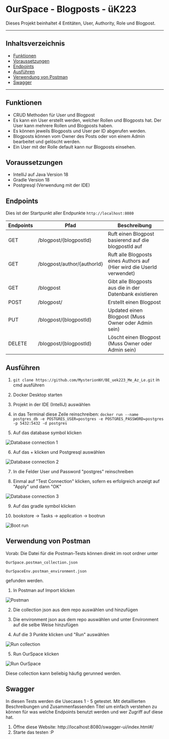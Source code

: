 # OurSpace - Blogposts - üK223

Dieses Projekt beinhaltet 4 Entitäten, User, Authority, Role und Blogpost.

---

## Inhaltsverzeichnis
* [Funktionen](https://github.com/MysterionNY/BE_uek223_Me_Az_Le/tree/main?tab=readme-ov-file#funktionen)
* [Voraussetzungen](https://github.com/MysterionNY/BE_uek223_Me_Az_Le/tree/main?tab=readme-ov-file#voraussetzungen)
* [Endpoints](https://github.com/MysterionNY/BE_uek223_Me_Az_Le/tree/main?tab=readme-ov-file#endpoints)
* [Ausführen](https://github.com/MysterionNY/BE_uek223_Me_Az_Le/tree/main?tab=readme-ov-file#ausf%C3%BChren)
* [Verwendung von Postman](https://github.com/MysterionNY/BE_uek223_Me_Az_Le/tree/main?tab=readme-ov-file#verwendung-von-postman)
* [Swagger](https://github.com/MysterionNY/BE_uek223_Me_Az_Le/tree/main?tab=readme-ov-file#swagger)

---

## Funktionen
* CRUD Methoden für User und Blogpost
* Es kann ein User erstellt werden, welcher Rollen und Blogposts hat. Der User kann mehrere Rollen und Blogposts haben.
* Es können jeweils Blogposts und User per ID abgerufen werden.
* Blogposts können vom Owner des Posts oder von einem Admin bearbeitet und gelöscht werden.
* Ein User mit der Rolle default kann nur Blogposts einsehen.

## Voraussetzungen

* IntelliJ auf Java Version 18
* Gradle Version 18
* Postgresql (Verwendung mit der IDE)

## Endpoints

Dies ist der Startpunkt aller Endpunkte ```http://localhost:8080```

Endpoints | Pfad                          | Beschreibung
-------- | ------------------------------ | --------
GET      | /blogpost/{blogpostId}         | Ruft einen Blogpost basierend auf die blogpostId auf
GET      | /blogpost/author/{authorId}    | Ruft alle Blogposts eines Authors auf (Hier wird die UserId verwendet)
GET      | /blogpost                      | Gibt alle Blogposts aus die in der Datenbank existieren
POST     | /blogpost/                     | Erstellt einen Blogpost
PUT      | /blogpost/{blogpostId}         | Updated einen Blogpost (Muss Owner oder Admin sein)
DELETE   | /blogpost/{blogpostId}         | Löscht einen Blogpost (Muss Owner oder Admin sein)

## Ausführen

1. ```git clone https://github.com/MysterionNY/BE_uek223_Me_Az_Le.git``` in cmd ausführen

2. Docker Desktop starten

3. Projekt in der IDE (IntelliJ) auswählen

4. in das Terminal diese Zeile reinschreiben: ```docker run --name postgres_db -e POSTGRES_USER=postgres -e POSTGRES_PASSWORD=postgres -p 5432:5432 -d postgres```

5. Auf das database symbol klicken

![Database connection 1][dataCon1]

6. Auf das + klicken und Postgresql auswählen

![Database connection 2][dataCon2]

7. In die Felder User und Password "postgres" reinschreiben

8. Einmal auf "Test Connection" klicken, sofern es erfolgreich anzeigt auf "Apply" und dann "OK"

![Database connection 3][dataCon3]

9. Auf das gradle symbol klicken

10.  bookstore -> Tasks -> application -> bootrun

![Boot run][bootRun]

## Verwendung von Postman
Vorab: Die Datei für die Postman-Tests können direkt im root ordner unter

```OurSpace.postman_collection.json```

```OurSpaceEnv.postman_environment.json```

gefunden werden.

1. In Postman auf Import klicken

![Postman][postman]

2. Die collection json aus dem repo auswählen und hinzufügen


3. Die environment json aus dem repo auswählen und unter Environment auf die selbe Weise hinzufügen


4. Auf die 3 Punkte klicken und "Run" auswählen

![Run collection][runCollection]

5. Run OurSpace klicken

![Run OurSpace][runtest]

Diese collection kann beliebig häufig gerunned werden. 

## Swagger
In diesen Tests werden die Usecases 1 - 5 getestet. Mit detaillierten Beschreibungen und Zusammenfassenden Titel um einfach verstehen zu können für was welche Endpoints benutzt werden und wer Zugriff auf diese hat. 
1. Öffne diese Website: http://localhost:8080/swagger-ui/index.html#/
2. Starte das testen :P


[startDocker]: images/start-docker.png
[bootRun]: images/bootRun.png
[dockerCompose]: images/docker-compose.png
[postman]: images/postman.png
[runCollection]: images/runCollection.png
[runtest]: images/runTest.png
[dataCon1]: images/databaseCon1.png
[dataCon2]: images/databaseCon2.png
[dataCon3]: images/databaseCon3.png
